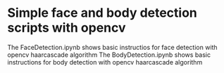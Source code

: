 Simple face and body detection scripts with opencv
==================================================

The FaceDetection.ipynb shows basic instructios for face detection with opencv haarcascade algorithm
The BodyDetection.ipynb shows basic instructions for body detection with opencv haarcascade algorithm

